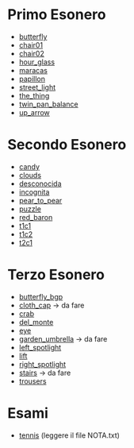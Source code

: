 # Primo Esonero
- [butterfly](./butterfly/)
- [chair01](./chair01/)
- [chair02](./chair02/)
- [hour_glass](./hour_glass/)
- [maracas](./maracas/)
- [papillon](./papillon/)
- [street_light](./street_light/)
- [the_thing](./the_thing/)
- [twin_pan_balance](./twin_pan_balance/)
- [up_arrow](./up_arrow/)
# Secondo Esonero
- [candy](./candy/)
- [clouds](./clouds/)
- [desconocida](./desconocida/)
- [incognita](./incognita/)
- [pear_to_pear](./pear_to_pear/)
- [puzzle](./puzzle/)
- [red_baron](./red_baron/)
- [t1c1](./t1c1/)
- [t1c2](./t1c2/)
- [t2c1](./t2c1/)
# Terzo Esonero
- [butterfly_bgp](./butterfly_bgp/)
- [cloth_cap](./cloth_cap/) -> da fare
- [crab](./crab/)
- [del_monte](./del_monte/)
- [eye](./eye)
- [garden_umbrella](./garden_umbrella/) -> da fare
- [left_spotlight](./left_spotlight/)
- [lift](./lift/)
- [right_spotlight](./right_spotlight/)
- [stairs](./stairs/) -> da fare
- [trousers](./trousers/)
# Esami
- [tennis](./tennis/) (leggere il file NOTA.txt)